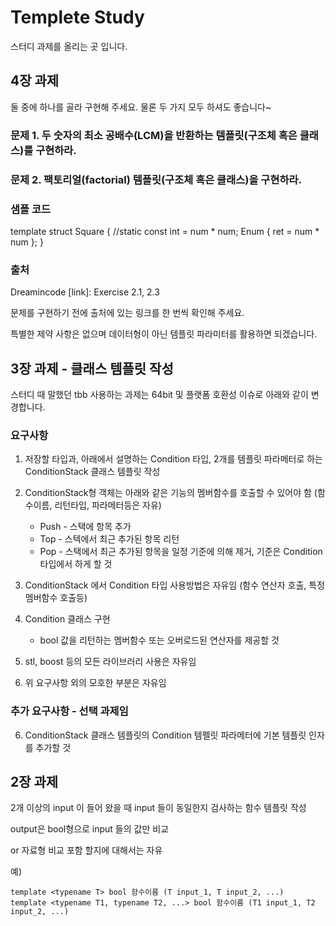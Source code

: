 ﻿# Templete Study

스터디 과제를 올리는 곳 입니다.

## 4장 과제

둘 중에 하나를 골라 구현해 주세요. 물론 두 가지 모두 하셔도 좋습니다~

### 문제 1. 두 숫자의 최소 공배수(LCM)을 반환하는 템플릿(구조체 혹은 클래스)를 구현하라. 
### 문제 2. 팩토리얼(factorial) 템플릿(구조체 혹은 클래스)을 구현하라.

### 샘플 코드
template <int num>
struct Square {
//static const int = num * num;
Enum {
  ret = num * num
};
}

### 출처
Dreamincode [link]: Exercise 2.1, 2.3 

문제를 구현하기 전에 출처에 있는 링크를 한 번씩 확인해 주세요.

특별한 제약 사항은 없으며 데이터형이 아닌 템플릿 파라미터를 활용하면 되겠습니다.


## 3장 과제 - 클래스 템플릿 작성

스터디 때 말했던 tbb 사용하는 과제는 64bit 및 플랫폼 호환성 이슈로 아래와 같이 변경합니다.

### 요구사항

1. 저장할 타입과, 아래에서 설명하는 Condition 타입, 2개를 템플릿 파라메터로 하는 ConditionStack 클래스 템플릿 작성

2. ConditionStack형 객체는 아래와 같은 기능의 멤버함수를 호출할 수 있어야 함 (함수이름, 리턴타입, 파라메터등은 자유)
    *  Push - 스택에 항목 추가
    *  Top - 스텍에서 최근 추가된 항목 리턴
    *  Pop - 스택에서 최근 추가된 항목을 일정 기준에 의해 제거, 기준은 Condition 타입에서 하게 할 것

3. ConditionStack 에서 Condition 타입 사용방법은 자유임 (함수 연산자 호출, 특정 멤버함수 호출등)

4. Condition 클래스 구현
    *  bool 값을 리턴하는 멤버함수 또는 오버로드된 연산자를 제공할 것

5. stl, boost 등의 모든 라이브러리 사용은 자유임

6. 위 요구사항 외의 모호한 부분은 자유임

### 추가 요구사항 - 선택 과제임

6. ConditionStack 클래스 템플릿의 Condition 템펠릿 파라메터에 기본 템플릿 인자를 추가할 것



## 2장 과제

2개 이상의 input 이 들어 왔을 때 input 들이 동일한지 검사하는 함수 템플릿 작성

output은 bool형으로 input 들의 값만 비교

or 자료형 비교 포함 할지에 대해서는 자유

예)

	template <typename T> bool 함수이름 (T input_1, T input_2, ...)
	template <typename T1, typename T2, ...> bool 함수이름 (T1 input_1, T2 input_2, ...)






